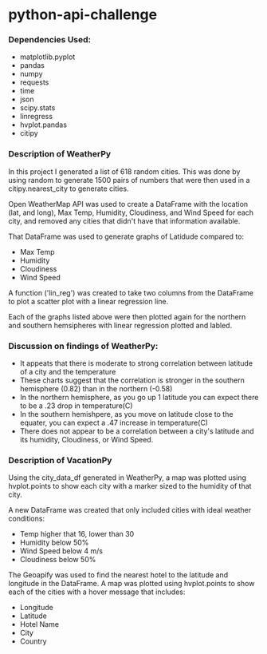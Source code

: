 # python-api-challenge

### Dependencies Used:
- matplotlib.pyplot
- pandas
- numpy
- requests
- time
- json
- scipy.stats
- linregress
- hvplot.pandas
- citipy

### Description of WeatherPy

In this project I generated a list of 618 random cities. This was done by using random to generate 1500 pairs of numbers that were then used in a citipy.nearest_city to generate cities.

Open WeatherMap API was used to create a DataFrame with the location (lat, and long), Max Temp, Humidity, Cloudiness, and Wind Speed for each city, and removed any cities that didn't have that information available.

That DataFrame was used to generate graphs of Latidude compared to:
- Max Temp
- Humidity
- Cloudiness
- Wind Speed

A function ('lin_reg') was created to take two columns from the DataFrame to plot a scatter plot with a linear regression line.

Each of the graphs listed above were then plotted again for the northern and southern hemsipheres with linear regression plotted and labled.

### Discussion on findings of WeatherPy:
- It appeats that there is moderate to strong correlation between latitude of a city and the temperature
- These charts suggest that the correlation is stronger in the southern hemisphere (0.82) than in the northern (-0.58)
- In the northern hemisphere, as you go up 1 latitude you can expect there to be a .23 drop in temperature(C)
- In the southern hemishpere, as you move on latitude close to the equater, you can expect a .47 increase in temperature(C)
- There does not appear to be a correlation between a city's latitude and its humidity, Cloudiness, or Wind Speed.

### Description of VacationPy

Using the city_data_df generated in WeatherPy, a map was plotted using hvplot.points to show each city with a marker sized to the humidity of that city.

A new DataFrame was created that only included cities with ideal weather conditions:
- Temp higher that 16, lower than 30
- Humidity below 50%
- Wind Speed below 4 m/s
- Cloudiness below 50%

The Geoapify was used to find the nearest hotel to the latitude and longitude in the DataFrame. A map was plotted using hvplot.points to show each of the cities with a hover message that includes:
- Longitude
- Latitude
- Hotel Name
- City
- Country